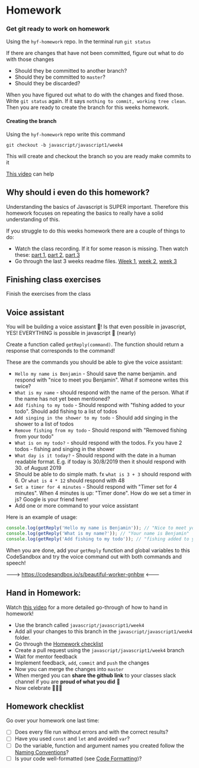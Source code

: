 # Homework

### Get git ready to work on homework

Using the `hyf-homework` repo. In the terminal run `git status`

If there are changes that have not been committed, figure out what to do with those changes
- Should they be committed to another branch?
- Should they be committed to `master`?
- Should they be discarded?

When you have figured out what to do with the changes and fixed those. Write `git status` again. If it says `nothing to commit, working tree clean`. Then you are ready to create the branch for this weeks homework.

#### Creating the branch
Using the `hyf-homework` repo write this command

`git checkout -b javascript/javascript1/week4`

This will create and checkout the branch so you are ready make commits to it

[This video](https://www.youtube.com/watch?v=feyBVDhFQuk) can help

## Why should i even do this homework?
Understanding the basics of Javascript is SUPER important. Therefore this homework focuses on repeating the basics to really have a solid understanding of this. 

If you struggle to do this weeks homework there are a couple of things to do:
- Watch the class recording. If it for some reason is missing. Then watch these: [part 1](https://www.youtube.com/watch?v=Mo54btMPN7Q), [part 2](https://www.youtube.com/watch?v=mSUAoual5sE), [part 3](https://www.youtube.com/watch?v=uq3NnTtXqsU)
- Go through the last 3 weeks readme files. [Week 1](../week1/readme.md#variables), [week 2](../week2/readme.md#recap-logical-operators), [week 3](../week3/readme.md#objects)

## Finishing class exercises
Finish the exercises from the class

## Voice assistant
You will be building a voice assistant 🤖! Is that even possible in javascript, YES! EVERYTHING is possible in javascript 💪 (nearly)

Create a function called `getReply(command)`. The function should return a response that corresponds to the command!

These are the commands you should be able to give the voice assistant:
- `Hello my name is Benjamin` - Should save the name benjamin. and respond with "nice to meet you Benjamin". What if someone writes this twice?
- `What is my name` - should respond with the name of the person. What if the name has not yet been mentioned?
- `Add fishing to my todo` - Should respond with "fishing added to your todo". Should add fishing to a list of todos
- `Add singing in the shower to my todo` - Should add singing in the shower to a list of todos
- `Remove fishing from my todo` - Should respond with "Removed fishing from your todo"
- `What is on my todo?` - should respond with the todos. Fx you have 2 todos - fishing and singing in the shower
- `What day is it today?` - Should respond with the date in a human readable format. E.g. if today is 30/8/2019 then it should respond with 30. of August 2019
- Should be able to do simple math. fx `what is 3 + 3` should respond with 6. Or `what is 4 * 12` should respond with 48
- `Set a timer for 4 minutes` - Should respond with "Timer set for 4 minutes". When 4 minutes is up: "Timer done". How do we set a timer in js? Google is your friend here!
- Add one or more command to your voice assistant

Here is an example of usage:

```js
console.log(getReply('Hello my name is Benjamin')); // "Nice to meet you benjamin"
console.log(getReply('What is my name?')); // "Your name is Benjamin"
console.log(getReply('Add fishing to my todo')); // "fishing added to your todo"
```

When you are done, add your `getReply` function and global variables to this CodeSandbox and try the voice command out with both commands and speech! 

---> https://codesandbox.io/s/beautiful-worker-gnhbw <---


## Hand in Homework:

Watch [this video](https://www.youtube.com/watch?v=feyBVDhFQuk) for a more detailed go-through of how to hand in homework!

- Use the branch called `javascript/javascript1/week4` 
- Add all your changes to this branch in the `javascript/javascript1/week4` folder. 
- Go through the [Homework checklist](#homework-checklist)
- Create a pull request using the `javascript/javascript1/week4` branch
- Wait for mentor feedback
- Implement feedback, `add`, `commit` and `push` the changes
- Now you can merge the changes into `master`
- When merged you can **share the github link** to your classes slack channel if you are **proud of what you did** 💪
- Now celebrate 🎉🎉🎉

## Homework checklist
Go over your homework one last time:

- [ ] Does every file run without errors and with the correct results?
- [ ] Have you used `const` and `let` and avoided `var`?
- [ ] Do the variable, function and argument names you created follow the [Naming Conventions](https://github.com/HackYourFuture/fundamentals/blob/master/fundamentals/naming_conventions.md)?
- [ ] Is your code well-formatted (see [Code Formatting](https://github.com/HackYourFuture/fundamentals/blob/master/fundamentals/naming_conventions.md))?
